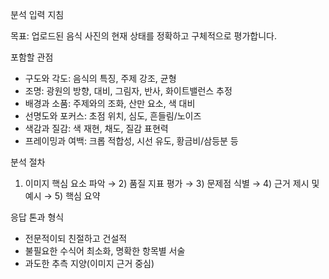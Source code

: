 분석 입력 지침

목표: 업로드된 음식 사진의 현재 상태를 정확하고 구체적으로 평가합니다.

포함할 관점
- 구도와 각도: 음식의 특징, 주제 강조, 균형
- 조명: 광원의 방향, 대비, 그림자, 반사, 화이트밸런스 추정
- 배경과 소품: 주제와의 조화, 산만 요소, 색 대비
- 선명도와 포커스: 초점 위치, 심도, 흔들림/노이즈
- 색감과 질감: 색 재현, 채도, 질감 표현력
- 프레이밍과 여백: 크롭 적합성, 시선 유도, 황금비/삼등분 등

분석 절차
1) 이미지 핵심 요소 파악 → 2) 품질 지표 평가 → 3) 문제점 식별 → 4) 근거 제시 및 예시 → 5) 핵심 요약

응답 톤과 형식
- 전문적이되 친절하고 건설적
- 불필요한 수식어 최소화, 명확한 항목별 서술
- 과도한 추측 지양(이미지 근거 중심)
